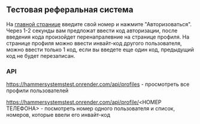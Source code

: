 ## Тестовая реферальная система

На <a href="https://hammersystemstest.onrender.com/">главной странице</a> введите свой номер и нажмите "Авторизоваться". Через 1-2 секунды вам предложат ввести код авторизации, после введения кода произойдет перенапралевние на странице профиля. На странице профиля можно ввести инвайт-код другого пользователя, можно ввести только 1 код, если вы введете еще один код, предыдущий код не будет перезаписан.

### API
https://hammersystemstest.onrender.com/api/profiles - просмотреть все профили пользователей

https://hammersystemstest.onrender.com/api/profile/<НОМЕР ТЕЛЕФОНА> - посмотреть номер одного пользователя и список, номеров, которые ввели его инвайт-код
